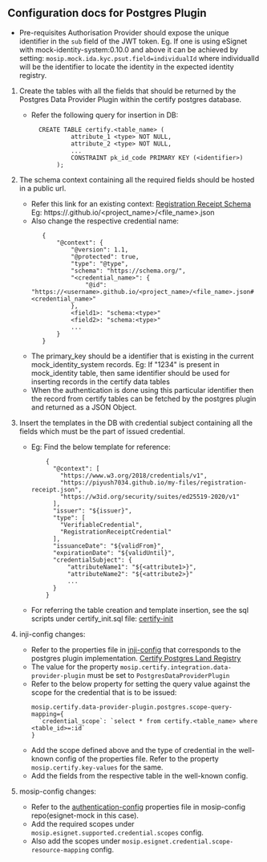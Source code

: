 ## Configuration docs for Postgres Plugin

- Pre-requisites
  Authorisation Provider should expose the unique identifier in the `sub` field of the JWT token.
  Eg. If one is using eSignet with mock-identity-system:0.10.0 and above it can be achieved by setting:
  ```mosip.mock.ida.kyc.psut.field=individualId```
  where individualId will be the identifier to locate the identity in the expected identity registry.

1. Create the tables with all the fields that should be returned by the Postgres Data Provider Plugin within the certify postgres database.
    - Refer the following query for insertion in DB:
      ```
        CREATE TABLE certify.<table_name> (
                 attribute_1 <type> NOT NULL,
                 attribute_2 <type> NOT NULL,
                 ...
                 CONSTRAINT pk_id_code PRIMARY KEY (<identifier>)
             );
      ```

2. The schema context containing all the required fields should be hosted in a public url.
    - Refer this link for an existing context: [Registration Receipt Schema](https://piyush7034.github.io/my-files/registration_receipt.json)
      Eg: https://<username>.github.io/<project_name>/<file_name>.json
    - Also change the respective credential name:
      ```
         {
             "@context": {
                 "@version": 1.1,
                 "@protected": true,
                 "type": "@type",
                 "schema": "https://schema.org/",
                 "<credential_name>": {
                     "@id": "https://<username>.github.io/<project_name>/<file_name>.json#<credential_name>"
                 },
                 <field1>: "schema:<type>"
                 <field2>: "schema:<type>"
                 ...
             }
         }
      ```
    - The primary_key should be a identifier that is existing in the current mock_identity_system records.
      Eg: If "1234" is present in mock_identity table, then same identifier should be used for inserting records in the certify data tables
    - When the authentication is done using this particular identifier then the record from certify tables can be fetched by the postgres plugin and returned as a JSON Object.

3. Insert the templates in the DB with credential subject containing all the fields which must be the part of issued credential.
    - Eg: Find the below template for reference:
         ```
             {
               "@context": [
                 "https://www.w3.org/2018/credentials/v1",
                 "https://piyush7034.github.io/my-files/registration-receipt.json",
                 "https://w3id.org/security/suites/ed25519-2020/v1"
               ],
               "issuer": "${issuer}",
               "type": [
                 "VerifiableCredential",
                 "RegistrationReceiptCredential"
               ],
               "issuanceDate": "${validFrom}",
               "expirationDate": "${validUntil}",
               "credentialSubject": {
                   "attributeName1": "${<attribute1>}",
                   "attributeName2": "${<attribute2>}"
                   ...
               }
             }
         ```
    - For referring the table creation and template insertion, see the sql scripts under certify_init.sql file: [certify-init](https://github.com/mosip/inji-certify/blob/develop/docker-compose/docker-compose-injistack/certify_init.sql)

4. inji-config changes:
    - Refer to the properties file in [inji-config](https://github.com/mosip/inji-config) that corresponds to the postgres plugin implementation.
      [Certify Postgres Land Registry](https://github.com/mosip/inji-config/blob/develop/certify-postgres-landregistry.properties)
    - The value for the property `mosip.certify.integration.data-provider-plugin` must be set to `PostgresDataProviderPlugin`
    - Refer to the below property for setting the query value against the scope for the credential that is to be issued:
       ```
      mosip.certify.data-provider-plugin.postgres.scope-query-mapping={
         `credential_scope`: `select * from certify.<table_name> where <table_id>=:id`
       }
      ```
    - Add the scope defined above and the type of credential in the well-known config of the properties file. Refer to the property `mosip.certify.key-values` for the same.
    - Add the fields from the respective table in the well-known config.

5. mosip-config changes:
    - Refer to the [authentication-config](https://github.com/mosip/mosip-config/pull/7653) properties file in mosip-config repo(esignet-mock in this case).
    - Add the required scopes under `mosip.esignet.supported.credential.scopes` config.
    - Also add the scopes under `mosip.esignet.credential.scope-resource-mapping` config.